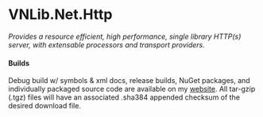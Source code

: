# VNLib.Net.Http

*Provides a resource efficient, high performance, single library HTTP(s) server, with extensable processors and transport providers.*

#### Builds
Debug build w/ symbols & xml docs, release builds, NuGet packages, and individually packaged source code are available on my [website](https://www.vaughnnugent.com/resources/software). All tar-gzip (.tgz) files will have an associated .sha384 appended checksum of the desired download file.